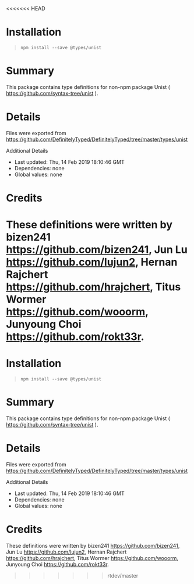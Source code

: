 <<<<<<< HEAD
# Installation
> `npm install --save @types/unist`

# Summary
This package contains type definitions for non-npm package Unist ( https://github.com/syntax-tree/unist ).

# Details
Files were exported from https://github.com/DefinitelyTyped/DefinitelyTyped/tree/master/types/unist

Additional Details
 * Last updated: Thu, 14 Feb 2019 18:10:46 GMT
 * Dependencies: none
 * Global values: none

# Credits
These definitions were written by bizen241 <https://github.com/bizen241>, Jun Lu <https://github.com/lujun2>, Hernan Rajchert <https://github.com/hrajchert>, Titus Wormer <https://github.com/wooorm>, Junyoung Choi <https://github.com/rokt33r>.
=======
# Installation
> `npm install --save @types/unist`

# Summary
This package contains type definitions for non-npm package Unist ( https://github.com/syntax-tree/unist ).

# Details
Files were exported from https://github.com/DefinitelyTyped/DefinitelyTyped/tree/master/types/unist

Additional Details
 * Last updated: Thu, 14 Feb 2019 18:10:46 GMT
 * Dependencies: none
 * Global values: none

# Credits
These definitions were written by bizen241 <https://github.com/bizen241>, Jun Lu <https://github.com/lujun2>, Hernan Rajchert <https://github.com/hrajchert>, Titus Wormer <https://github.com/wooorm>, Junyoung Choi <https://github.com/rokt33r>.
>>>>>>> rtdev/master

